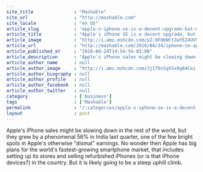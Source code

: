 ```yaml
---
site_title               : "Mashable"
site_url                 : "http://mashable.com"
site_locale              : "en_US"
article_slug             : "apple-s-iphone-se-is-a-decent-upgrade-but-not-for-all-users"
article_title            : "Apple's iPhone SE is a decent upgrade, but not for all users"
article_image            : "http://i.amz.mshcdn.com/yZ-0Fd6WttZwYEZ4UVVWsmWkkMM=/1200x627/2016%2F04%2F26%2F86%2FiPhone.9c197.jpg"
article_url              : "http://mashable.com/2016/04/24/iphone-se-apple-upgrade/"
article_published_at     : "2016-04-24T14:54:54-03:00"
article_description      : "Apple's iPhone sales might be slowing down in the rest of the world, but they grew by a phenomenal 56% in India last quarter, one of the few bright spots in Apple's otherwise 'dismal' earnings. No wonder then Apple has big plans for the world's fastest-growing smartphone market, that includes setting up its stores and selling refurbished iPhones (or is that iPhone devices?) in the country. But it is likely going to be a steep uphill climb."
article_author_name      : null
article_author_image     : "http://i.amz.mshcdn.com/JjIfDsSgVSx0g84Cei-QbLUALGg=/90x90/2016%2F09%2F16%2F8f%2Fhttpsd2mhye01h4nj2n.cloudfront.netmediaZgkyMDE1LzA3.08e29.jpg"
article_author_biography : null
article_author_profile   : null
article_author_facebook  : null
article_author_twitter   : null
category                 : ['business']
tags                     : ['Mashable']
permalink                : "/:categories/apple-s-iphone-se-is-a-decent-upgrade-but-not-for-all-users/"
layout                   : post
---
```


Apple's iPhone sales might be slowing down in the rest of the world, but they grew by a phenomenal 56% in India last quarter, one of the few bright spots in Apple's otherwise "dismal" earnings. No wonder then Apple has big plans for the world's fastest-growing smartphone market, that includes setting up its stores and selling refurbished iPhones (or is that iPhone devices?) in the country. But it is likely going to be a steep uphill climb.
